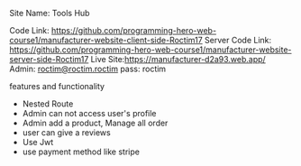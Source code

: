 Site Name: Tools Hub


Code Link: https://github.com/programming-hero-web-course1/manufacturer-website-client-side-Roctim17
Server Code Link: https://github.com/programming-hero-web-course1/manufacturer-website-server-side-Roctim17
Live Site:https://manufacturer-d2a93.web.app/
Admin: roctim@roctim.roctim
pass: roctim

 features and functionality
 
 * Nested Route
 * Admin can not access user's profile
 * Admin add a product, Manage all order
 * user can give a reviews
 * Use Jwt
 * use payment method like stripe
 

